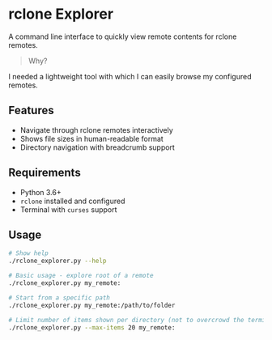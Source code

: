# rclone Explorer

A command line interface to quickly view remote contents for rclone remotes.

> Why? 

I needed a lightweight tool with which I can easily browse my configured remotes. 

## Features

- Navigate through rclone remotes interactively
- Shows file sizes in human-readable format
- Directory navigation with breadcrumb support

## Requirements

- Python 3.6+
- `rclone` installed and configured
- Terminal with `curses` support

## Usage

```bash
# Show help
./rclone_explorer.py --help

# Basic usage - explore root of a remote
./rclone_explorer.py my_remote:

# Start from a specific path
./rclone_explorer.py my_remote:/path/to/folder

# Limit number of items shown per directory (not to overcrowd the terminal)
./rclone_explorer.py --max-items 20 my_remote:
```

